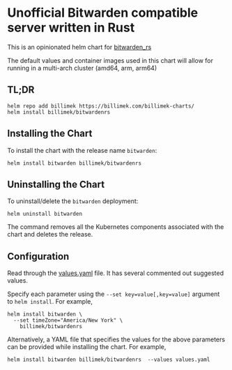 # Unofficial Bitwarden compatible server written in Rust

This is an opinionated helm chart for [bitwarden_rs](https://github.com/dani-garcia/bitwarden_rs) 

The default values and container images used in this chart will allow for running in a multi-arch cluster (amd64, arm, arm64)

## TL;DR

```console
helm repo add billimek https://billimek.com/billimek-charts/
helm install billimek/bitwardenrs
```

## Installing the Chart

To install the chart with the release name `bitwarden`:

```console
helm install bitwarden billimek/bitwardenrs
```

## Uninstalling the Chart

To uninstall/delete the `bitwarden` deployment:

```console
helm uninstall bitwarden
```

The command removes all the Kubernetes components associated with the chart and deletes the release.

## Configuration

Read through the [values.yaml](https://github.com/billimek/billimek-charts/blob/master/charts/bitwardenrs/values.yaml) file. It has several commented out suggested values.

Specify each parameter using the `--set key=value[,key=value]` argument to `helm install`. For example,

```console
helm install bitwarden \
  --set timeZone="America/New York" \
    billimek/bitwardenrs
```

Alternatively, a YAML file that specifies the values for the above parameters can be provided while installing the chart. For example,

```console
helm install bitwarden billimek/bitwardenrs  --values values.yaml 
```
